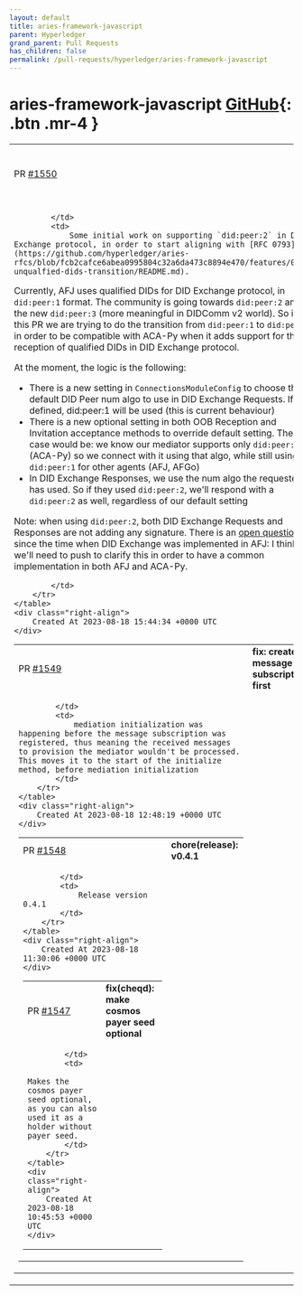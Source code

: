 ```yaml
---
layout: default
title: aries-framework-javascript
parent: Hyperledger
grand_parent: Pull Requests
has_children: false
permalink: /pull-requests/hyperledger/aries-framework-javascript
---
```


# aries-framework-javascript <span class="fs-3 right-align">[GitHub](https://github.com/hyperledger/aries-framework-javascript){: .btn .mr-4 }</span>


<div>
    <table>
        <tr>
            <td>
                PR <a href="https://github.com/hyperledger/aries-framework-javascript/pull/1550" class=".btn">#1550</a>
            </td>
            <td>
                <b>
                    feat: did:peer:2 support in DID Exchange
                </b>
            </td>
        </tr>
        <tr>
            <td>
                
            </td>
            <td>
                Some initial work on supporting `did:peer:2` in DID Exchange protocol, in order to start aligning with [RFC 0793](https://github.com/hyperledger/aries-rfcs/blob/fcb2cafce6abea0995804c32a6da473c8894e470/features/0793-unqualfied-dids-transition/README.md).

Currently, AFJ uses qualified DIDs for DID Exchange protocol, in `did:peer:1` format. The community is going towards `did:peer:2` and the new `did:peer:3` (more meaningful in DIDComm v2 world). So in this PR we are trying to do the transition from `did:peer:1` to `did:peer:2` in order to be compatible with ACA-Py when it adds support for the reception of qualified DIDs in DID Exchange protocol.

At the moment, the logic is the following:
- There is a new setting in `ConnectionsModuleConfig` to choose the default DID Peer num algo to use in DID Exchange Requests. If not defined, did:peer:1 will be used (this is current behaviour)
- There is a new optional setting in both OOB Reception and Invitation acceptance methods to override default setting. The use case would be: we know our mediator supports only `did:peer:2` (ACA-Py) so we connect with it using that algo, while still using `did:peer:1` for other agents (AFJ, AFGo)
- In DID Exchange Responses, we use the num algo the requester has used. So if they used `did:peer:2`, we'll respond with a `did:peer:2` as well, regardless of our default setting

Note: when using `did:peer:2`, both DID Exchange Requests and Responses are not adding any signature. There is an [open question](https://github.com/hyperledger/aries-rfcs/issues/717) since the time when DID Exchange was implemented in AFJ: I think we'll need to push to clarify this in order to have a common implementation in both AFJ and ACA-Py.



            </td>
        </tr>
    </table>
    <div class="right-align">
        Created At 2023-08-18 15:44:34 +0000 UTC
    </div>
</div>

<div>
    <table>
        <tr>
            <td>
                PR <a href="https://github.com/hyperledger/aries-framework-javascript/pull/1549" class=".btn">#1549</a>
            </td>
            <td>
                <b>
                    fix: create message subscription first
                </b>
            </td>
        </tr>
        <tr>
            <td>
                
            </td>
            <td>
                mediation initialization was happening before the message subscription was registered, thus meaning the received messages to provision the mediator wouldn't be processed. This moves it to the start of the initialize method, before mediation initialization
            </td>
        </tr>
    </table>
    <div class="right-align">
        Created At 2023-08-18 12:48:19 +0000 UTC
    </div>
</div>

<div>
    <table>
        <tr>
            <td>
                PR <a href="https://github.com/hyperledger/aries-framework-javascript/pull/1548" class=".btn">#1548</a>
            </td>
            <td>
                <b>
                    chore(release): v0.4.1
                </b>
            </td>
        </tr>
        <tr>
            <td>
                
            </td>
            <td>
                Release version 0.4.1
            </td>
        </tr>
    </table>
    <div class="right-align">
        Created At 2023-08-18 11:30:06 +0000 UTC
    </div>
</div>

<div>
    <table>
        <tr>
            <td>
                PR <a href="https://github.com/hyperledger/aries-framework-javascript/pull/1547" class=".btn">#1547</a>
            </td>
            <td>
                <b>
                    fix(cheqd): make cosmos payer seed optional
                </b>
            </td>
        </tr>
        <tr>
            <td>
                
            </td>
            <td>
                Makes the cosmos payer seed optional, as you can also used it as a holder without payer seed.
            </td>
        </tr>
    </table>
    <div class="right-align">
        Created At 2023-08-18 10:45:53 +0000 UTC
    </div>
</div>


